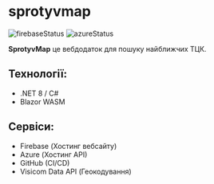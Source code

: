 # sprotyvmap
![firebaseStatus](https://github.com/WhatTheTea/sprotyvmap/actions/workflows/firebase-hosting-merge.yml/badge.svg) ![azureStatus](https://github.com/WhatTheTea/sprotyvmap/actions/workflows/main_sprotyvmap-api.yml/badge.svg)

**SprotyvMap** це вебдодаток для пошуку найближчих ТЦК.

## Технології:
- .NET 8 / C#
- Blazor WASM

## Сервіси:
- Firebase (Хостинг вебсайту)
- Azure (Хостинг API)
- GitHub (CI/CD)
- Visicom Data API (Геокодування)
